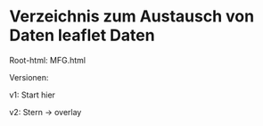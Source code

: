 # Verzeichnis zum Austausch von Daten leaflet Daten

Root-html: MFG.html

Versionen: 

v1:  Start hier

v2:  Stern -> overlay
